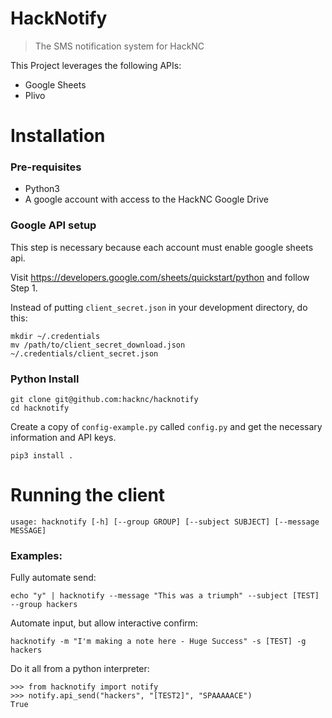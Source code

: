 # HackNotify

> The SMS notification system for HackNC

This Project leverages the following APIs:

* Google Sheets
* Plivo

# Installation

### Pre-requisites

* Python3
* A google account with access to the HackNC Google Drive

### Google API setup

This step is necessary because each account must enable google sheets api.

Visit https://developers.google.com/sheets/quickstart/python and follow Step 1.

Instead of putting `client_secret.json` in your development directory, do this:

```
mkdir ~/.credentials
mv /path/to/client_secret_download.json ~/.credentials/client_secret.json
```

### Python Install

```
git clone git@github.com:hacknc/hacknotify
cd hacknotify
```

Create a copy of `config-example.py` called `config.py` and get the necessary information and API keys.

```
pip3 install .
```

# Running the client

`usage: hacknotify [-h] [--group GROUP] [--subject SUBJECT] [--message MESSAGE]`

### Examples:

Fully automate send:

`echo "y" | hacknotify --message "This was a triumph" --subject [TEST] --group hackers`

Automate input, but allow interactive confirm:

`hacknotify -m "I'm making a note here - Huge Success" -s [TEST] -g hackers`

Do it all from a python interpreter:

```
>>> from hacknotify import notify
>>> notify.api_send("hackers", "[TEST2]", "SPAAAAACE")
True
```